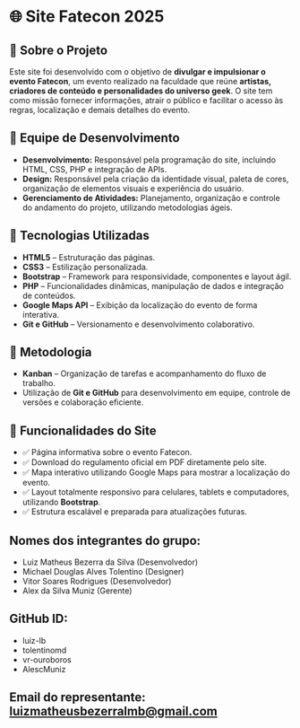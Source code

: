 # 🌐 Site Fatecon 2025

## 📜 Sobre o Projeto

Este site foi desenvolvido com o objetivo de **divulgar e impulsionar o evento Fatecon**, um evento realizado na faculdade que reúne **artistas, criadores de conteúdo e personalidades do universo geek**. O site tem como missão fornecer informações, atrair o público e facilitar o acesso às regras, localização e demais detalhes do evento.

## 👥 Equipe de Desenvolvimento

- **Desenvolvimento:** Responsável pela programação do site, incluindo HTML, CSS, PHP e integração de APIs.
- **Design:** Responsável pela criação da identidade visual, paleta de cores, organização de elementos visuais e experiência do usuário.
- **Gerenciamento de Atividades:** Planejamento, organização e controle do andamento do projeto, utilizando metodologias ágeis.

## 🚀 Tecnologias Utilizadas

- **HTML5** – Estruturação das páginas.
- **CSS3** – Estilização personalizada.
- **Bootstrap** – Framework para responsividade, componentes e layout ágil.
- **PHP** – Funcionalidades dinâmicas, manipulação de dados e integração de conteúdos.
- **Google Maps API** – Exibição da localização do evento de forma interativa.
- **Git e GitHub** – Versionamento e desenvolvimento colaborativo.

## 🔧 Metodologia

- **Kanban** – Organização de tarefas e acompanhamento do fluxo de trabalho.
- Utilização de **Git e GitHub** para desenvolvimento em equipe, controle de versões e colaboração eficiente.

## 🎯 Funcionalidades do Site

- ✅ Página informativa sobre o evento Fatecon.
- ✅ Download do regulamento oficial em PDF diretamente pelo site.
- ✅ Mapa interativo utilizando Google Maps para mostrar a localização do evento.
- ✅ Layout totalmente responsivo para celulares, tablets e computadores, utilizando **Bootstrap**.
- ✅ Estrutura escalável e preparada para atualizações futuras.

## Nomes dos integrantes do grupo: 
- Luiz Matheus Bezerra da Silva (Desenvolvedor)
- Michael Douglas Alves Tolentino (Designer)
- Vitor Soares Rodrigues (Desenvolvedor)
- Alex da Silva Muniz (Gerente)

## GitHub ID:
- luiz-lb
- tolentinomd
- vr-ouroboros
- AlescMuniz 

## Email do representante:  luizmatheusbezerralmb@gmail.com
